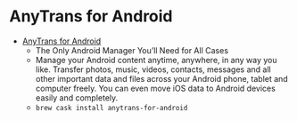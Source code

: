 # AnyTrans for Android
- [AnyTrans for Android](https://www.imobie.com/anytrans/android-manager.htm)
  -  The Only Android Manager You’ll Need for All Cases
  - Manage your Android content anytime, anywhere, in any way you like. Transfer photos, music, videos, contacts, messages and all other important data and files across your Android phone, tablet and computer freely. You can even move iOS data to Android devices easily and completely.
  - `brew cask install anytrans-for-android`
